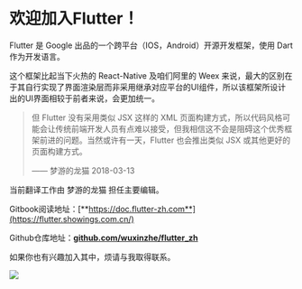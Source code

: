 # 欢迎加入Flutter！

Flutter 是 Google 出品的一个跨平台（IOS，Android）开源开发框架，使用 Dart 作为开发语言。

这个框架比起当下火热的 React-Native 及咱们阿里的 Weex 来说，最大的区别在于其自行实现了界面渲染层而非采用继承对应平台的UI组件，所以该框架所设计出的UI界面相较于前者来说，会更加统一。

> 但 Flutter 没有采用类似 JSX 这样的 XML 页面构建方式，所以代码风格可能会让传统前端开发人员有点难以接受，但我相信这不会是阻碍这个优秀框架前进的问题。当然或许有一天，Flutter 也会推出类似 JSX 或其他更好的页面构建方式。
>
> —— 梦游的龙猫 2018-03-13

当前翻译工作由 梦游的龙猫 担任主要编辑。

Gitbook阅读地址：[**https://doc.flutter-zh.com**](https://flutter.showings.com.cn/)

Github仓库地址：[**github.com/wuxinzhe/flutter\_zh**](https://github.com/wuxinzhe/flutter_zh.git)

如果你也有兴趣加入其中，烦请与我取得联系。

![](/assets/WechatIMG4.jpeg)

